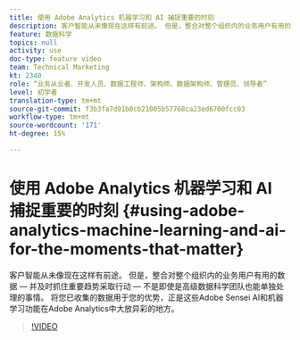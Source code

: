```yaml
---
title: 使用 Adobe Analytics 机器学习和 AI 捕捉重要的时刻
description: 客户智能从未像现在这样有前途。 但是，整合对整个组织内的业务用户有用的数据 — 并及时抓住重要趋势采取行动 — 不是即使是高级数据科学团队也能单独处理的事情。 将您已收集的数据用于您的优势，正是这些Adobe Sensei AI和机器学习功能在Adobe Analytics中大放异彩的地方。
feature: 数据科学
topics: null
activity: use
doc-type: feature video
team: Technical Marketing
kt: 2340
role: “业务从业者、开发人员、数据工程师、架构师、数据架构师、管理员、领导者”
level: 初学者
translation-type: tm+mt
source-git-commit: f3b3fa7d91b0cb21005b57768ca23ed6700fcc03
workflow-type: tm+mt
source-wordcount: '171'
ht-degree: 15%

---
```



# 使用 Adobe Analytics 机器学习和 AI 捕捉重要的时刻 {#using-adobe-analytics-machine-learning-and-ai-for-the-moments-that-matter}

客户智能从未像现在这样有前途。 但是，整合对整个组织内的业务用户有用的数据 — 并及时抓住重要趋势采取行动 — 不是即使是高级数据科学团队也能单独处理的事情。 将您已收集的数据用于您的优势，正是这些Adobe Sensei AI和机器学习功能在Adobe Analytics中大放异彩的地方。

>[!VIDEO](https://video.tv.adobe.com/v/25837/?quality=12)
